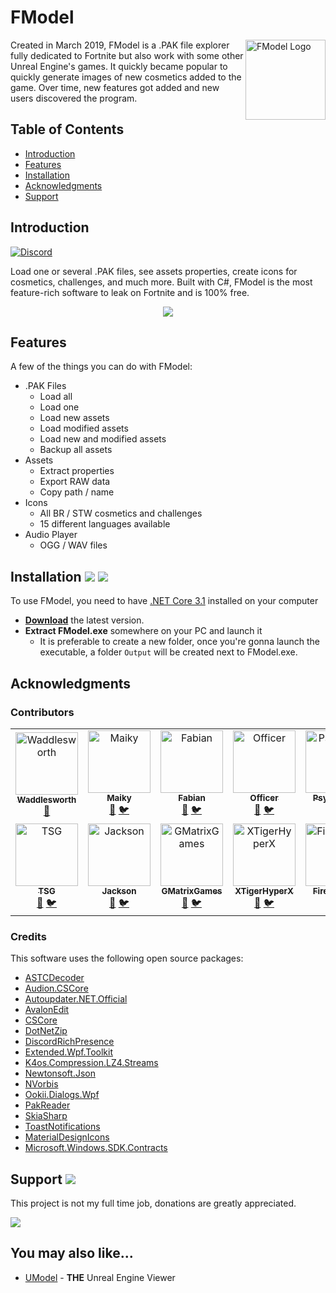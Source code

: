 # FModel

<img src="https://cdn.asval.tk/i/FModel.png" align="right" alt="FModel Logo" width="128" height="128">

Created in March 2019, FModel is a .PAK file explorer fully dedicated to Fortnite but also work with some other Unreal Engine's games. It quickly became popular to quickly generate images of new cosmetics added to the game.
Over time, new features got added and new users discovered the program.

## Table of Contents

- [Introduction](#introduction)
- [Features](#features)
- [Installation](#installation--)
- [Acknowledgments](#acknowledgments)
- [Support](#support-)

## Introduction

[![Discord](https://discordapp.com/api/guilds/637265123144237061/widget.png?style=shield)](https://discord.gg/fdkNYYQ)

Load one or several .PAK files, see assets properties, create icons for cosmetics, challenges, and much more. Built with C#, FModel is the most feature-rich software to leak on Fortnite and is 100% free.

<p align="center">
  <img src="https://cdn.asval.tk/i/2020-05/OAoZxW39Jv.gif">
</p>

## Features

A few of the things you can do with FModel:

* .PAK Files
  - Load all
  - Load one
  - Load new assets
  - Load modified assets
  - Load new and modified assets
  - Backup all assets
* Assets
  - Extract properties
  - Export RAW data
  - Copy path / name
* Icons
  - All BR / STW cosmetics and challenges
  - 15 different languages available
* Audio Player
  - OGG / WAV files
  
## Installation [![](https://img.shields.io/github/downloads/iAmAsval/FModel/latest/total?label=latest-release&logo=GitHub)](https://github.com/iAmAsval/FModel/releases/latest/download/FModel.zip) [![](https://img.shields.io/github/downloads/iAmAsval/FModel/total?label=all-releases&logo=GitHub)](https://github.com/iAmAsval/FModel/releases)

To use FModel, you need to have [.NET Core 3.1](https://dotnet.microsoft.com/download/dotnet-core/thank-you/runtime-desktop-3.1.3-windows-x64-installer) installed on your computer
* **[Download](https://github.com/iAmAsval/FModel/releases/latest/download/FModel.zip)** the latest version.
* **Extract FModel.exe** somewhere on your PC and launch it
  * It is preferable to create a new folder, once you're gonna launch the executable, a folder `Output` will be created next to FModel.exe.

## Acknowledgments

### Contributors

<table>
    <tr>
        <td align="center">
            <a href="https://github.com/SirWaddles">
                <img src="https://avatars1.githubusercontent.com/u/769399?s=200&v=4" width="100px;" alt="Waddlesworth"/><br/>
                <sub><b>Waddlesworth</b></sub>
            </a><br>
            <a href="https://github.com/SirWaddles" title="Github">🔧</a>
        </td>
        <td align="center">
            <a href="https://github.com/MaikyM">
                <img src="https://avatars3.githubusercontent.com/u/51415805?s=200&v=4" width="100px;" alt="Maiky"/><br/>
                <sub><b>Maiky</b></sub>
            </a><br/>
            <a href="https://github.com/MaikyM" title="Github">🔧</a>
            <a href="https://twitter.com/MaikyMOficial" title="Twitter">🐦</a>
        </td>
        <td align="center">
            <a href="https://github.com/FabianFG">
                <img src="https://avatars2.githubusercontent.com/u/32957190?s=200&v=4" width="100px;" alt="Fabian"/><br>
                <sub><b>Fabian</b></sub>
            </a><br>
            <a href="https://github.com/FabianFG" title="Github">🔧</a>
            <a href="https://twitter.com/FunGamesLeaks" title="Twitter">🐦</a>
        </td>
	<td align="center">
            <a href="https://github.com/NotOfficer">
                <img src="https://avatars1.githubusercontent.com/u/29897990?s=200&v=4" width="100px;" alt="Officer"/><br>
                <sub><b>Officer</b></sub>
            </a><br>
            <a href="https://github.com/NotOfficer" title="Github">🔧</a>
            <a href="https://twitter.com/Not0fficer" title="Twitter">🐦</a>
        </td>
        <td align="center">
            <a href="https://github.com/PsychoPast">
                <img src="https://avatars0.githubusercontent.com/u/33565739?s=200&v=4" width="100px;" alt="PsychoPast"/><br>
                <sub><b>PsychoPast</b></sub>
            </a><br>
            <a href="https://github.com/PsychoPast" title="Github">🔧</a>
            <a href="https://twitter.com/xXPsychoPastXx" title="Twitter">🐦</a>
        </td>
  </tr>
  <tr>
        <td align="center">
            <a href="https://github.com/AyeTSG">
                <img src="https://avatars1.githubusercontent.com/u/49595354?s=200&v=4" width="100px;" alt="TSG"/><br>
                <sub><b>TSG</b></sub>
            </a><br>
            <a href="https://github.com/AyeTSG" title="Github">🔧</a>
            <a href="https://twitter.com/AyeTSG" title="Twitter">🐦</a>
        </td>
	<td align="center">
            <a href="https://github.com/JacksonPlayz">
                <img src="https://avatars2.githubusercontent.com/u/18062275?s=200&v=4" width="100px;" alt="Jackson"/><br/>
                <sub><b>Jackson</b></sub>
            </a><br>
            <a href="https://github.com/JacksonPlayz" title="Github">🔧</a>
            <a href="https://twitter.com/NotJaackson" title="Twitter">🐦</a>
        </td>
	<td align="center">
            <a href="https://github.com/GMatrixGames">
                <img src="https://avatars2.githubusercontent.com/u/25112532?s=200&v=4" width="100px;" alt="GMatrixGames"/><br/>
                <sub><b>GMatrixGames</b></sub>
            </a><br>
            <a href="https://github.com/GMatrixGames" title="Github">🔧</a>
            <a href="https://twitter.com/GMatrixGames" title="Twitter">🐦</a>
        </td>
	<td align="center">
            <a href="https://github.com/XTigerHyperX">
                <img src="https://avatars2.githubusercontent.com/u/49372767?s=200&v=4" width="100px;" alt="XTigerHyperX"/><br/>
                <sub><b>XTigerHyperX</b></sub>
            </a><br>
            <a href="https://github.com/XTigerHyperX" title="Github">🔧</a>
            <a href="https://twitter.com/XTigerHyperX" title="Twitter">🐦</a>
        </td>
        <td align="center">
            <a href="https://github.com/iFireMonkey">
                <img src="https://avatars2.githubusercontent.com/u/38590471?s=200&v=4" width="100px;" alt="FireMonkey"/><br/>
                <sub><b>FireMonkey</b></sub>
            </a><br>
            <a href="https://github.com/iFireMonkey" title="Github">🔧</a>
            <a href="https://twitter.com/iFireMonkey" title="Twitter">🐦</a>
        </td>
    </tr>
</table>

### Credits

This software uses the following open source packages:

- [ASTCDecoder](https://github.com/Ryujinx/Ryujinx/tree/master/Ryujinx.Graphics.Texture/Astc)
- [Audion.CSCore](https://github.com/tjscience/audion.cscore)
- [Autoupdater.NET.Official](https://github.com/ravibpatel/AutoUpdater.NET)
- [AvalonEdit](https://github.com/icsharpcode/AvalonEdit)
- [CSCore](https://github.com/filoe/cscore)
- [DotNetZip](https://github.com/haf/DotNetZip.Semverd)
- [DiscordRichPresence](https://github.com/Lachee/discord-rpc-csharp)
- [Extended.Wpf.Toolkit](https://github.com/xceedsoftware/wpftoolkit)
- [K4os.Compression.LZ4.Streams](https://github.com/MiloszKrajewski/K4os.Compression.LZ4)
- [Newtonsoft.Json](https://github.com/JamesNK/Newtonsoft.Json)
- [NVorbis](https://github.com/NVorbis/NVorbis)
- [Ookii.Dialogs.Wpf](https://github.com/augustoproiete/ookii-dialogs-wpf)
- [PakReader](https://github.com/WorkingRobot/PakReader)
- [SkiaSharp](https://github.com/mono/SkiaSharp)
- [ToastNotifications](https://github.com/rafallopatka/ToastNotifications)
- [MaterialDesignIcons](https://materialdesignicons.com/)
- [Microsoft.Windows.SDK.Contracts](https://www.nuget.org/packages/Microsoft.Windows.SDK.Contracts)

## Support [![](https://wakatime.com/badge/github/iAmAsval/FModel.svg)](https://wakatime.com/badge/github/iAmAsval/FModel)

This project is not my full time job, donations are greatly appreciated.

<a href="https://www.paypal.com/cgi-bin/webscr?cmd=_s-xclick&hosted_button_id=EP9SSWG8MW4UC&source=url">
  <img src="https://img.shields.io/badge/Paypal-Donate-00457C.svg?logo=paypal">
</a>

## You may also like...

- [UModel](https://github.com/gildor2/UEViewer) - **THE** Unreal Engine Viewer
